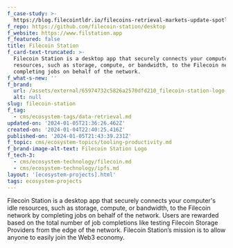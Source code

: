 ```yaml
---
f_case-study: >-
  https://blog.filecointldr.io/filecoins-retrieval-markets-update-spotlight-on-project-saturn-9f233ed133ed
f_repo: https://github.com/filecoin-station/desktop
f_website: https://www.filstation.app
f_featured: false
title: Filecoin Station
f_card-text-truncated: >-
  Filecoin Station is a desktop app that securely connects your computer's idle
  resources, such as storage, compute, or bandwidth, to the Filecoin network by
  completing jobs on behalf of the network.
f_what-s-new: ''
f_brand:
  url: /assets/external/65974732c5826a2570dfd210_filecoin-station-logo.png
  alt: null
slug: filecoin-station
f_tag:
  - cms/ecosystem-tags/data-retrieval.md
updated-on: '2024-01-05T21:36:26.462Z'
created-on: '2024-01-04T22:40:25.416Z'
published-on: '2024-01-05T21:43:39.231Z'
f_topic: cms/ecosystem-topics/tooling-productivity.md
f_brand-image-alt-text: Filecoin Station Logo
f_tech-3:
  - cms/ecosystem-technology/filecoin.md
  - cms/ecosystem-technology/ipfs.md
layout: '[ecosystem-projects].html'
tags: ecosystem-projects
---
```


Filecoin Station is a desktop app that securely connects your computer's idle resources, such as storage, compute, or bandwidth, to the Filecoin network by completing jobs on behalf of the network. Users are rewarded based on the total number of job completions like testing Filecoin Storage Providers from the edge of the network. Filecoin Station’s mission is to allow anyone to easily join the Web3 economy.
